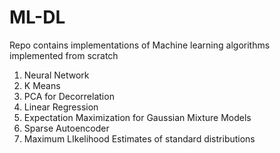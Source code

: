 # ML-DL
Repo contains implementations of Machine learning algorithms implemented from scratch
1. Neural Network
2. K Means
3. PCA for Decorrelation
4. Linear Regression
5. Expectation Maximization for Gaussian Mixture Models
6. Sparse Autoencoder
7. Maximum LIkelihood Estimates of standard distributions
